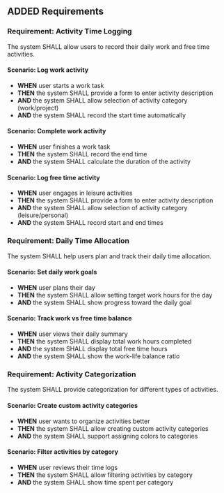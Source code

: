 ## ADDED Requirements
### Requirement: Activity Time Logging
The system SHALL allow users to record their daily work and free time activities.

#### Scenario: Log work activity
- **WHEN** user starts a work task
- **THEN** the system SHALL provide a form to enter activity description
- **AND** the system SHALL allow selection of activity category (work/project)
- **AND** the system SHALL record the start time automatically

#### Scenario: Complete work activity
- **WHEN** user finishes a work task
- **THEN** the system SHALL record the end time
- **AND** the system SHALL calculate the duration of the activity

#### Scenario: Log free time activity
- **WHEN** user engages in leisure activities
- **THEN** the system SHALL provide a form to enter activity description
- **AND** the system SHALL allow selection of activity category (leisure/personal)
- **AND** the system SHALL record start and end times

### Requirement: Daily Time Allocation
The system SHALL help users plan and track their daily time allocation.

#### Scenario: Set daily work goals
- **WHEN** user plans their day
- **THEN** the system SHALL allow setting target work hours for the day
- **AND** the system SHALL show progress toward the daily goal

#### Scenario: Track work vs free time balance
- **WHEN** user views their daily summary
- **THEN** the system SHALL display total work hours completed
- **AND** the system SHALL display total free time hours
- **AND** the system SHALL show the work-life balance ratio

### Requirement: Activity Categorization
The system SHALL provide categorization for different types of activities.

#### Scenario: Create custom activity categories
- **WHEN** user wants to organize activities better
- **THEN** the system SHALL allow creating custom activity categories
- **AND** the system SHALL support assigning colors to categories

#### Scenario: Filter activities by category
- **WHEN** user reviews their time logs
- **THEN** the system SHALL allow filtering activities by category
- **AND** the system SHALL show time spent per category